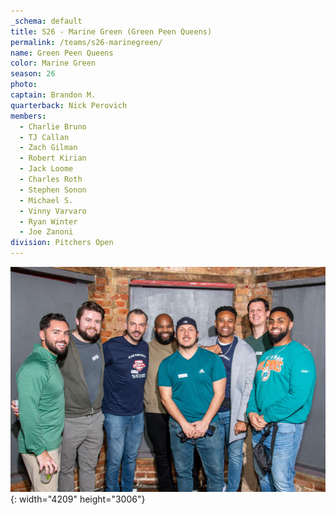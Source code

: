 ```yaml
---
_schema: default
title: S26 - Marine Green (Green Peen Queens)
permalink: /teams/s26-marinegreen/
name: Green Peen Queens
color: Marine Green
season: 26
photo:
captain: Brandon M.
quarterback: Nick Perovich
members:
  - Charlie Bruno
  - TJ Callan
  - Zach Gilman
  - Robert Kirian
  - Jack Loome
  - Charles Roth
  - Stephen Sonon
  - Michael S.
  - Vinny Varvaro
  - Ryan Winter
  - Joe Zanoni
division: Pitchers Open
---
```

![](/img/da2-7052.jpg){: width="4209" height="3006"}